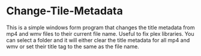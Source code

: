 # Change-Tile-Metadata
This is a simple windows form program that changes the title metadata from mp4 and wmv files to their current file name. 
Useful to fix plex libraries.
You can select a folder and it will either clear the title metadata for all mp4 and wmv or
set their title tag to the same as the file name.
